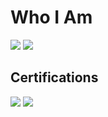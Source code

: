 # Who I Am

<p>
  <a href="https://mahmoudeid07.github.io" target="_blank" style="text-decoration: none;">
    <img src="https://img.shields.io/badge/-Portfolio-000000?&style=for-the-badge&logo=github&logoColor=white" />
  </a>
  <a href="https://www.linkedin.com/in/mahmoud-eid-2b87b4221/" target="_blank" style="text-decoration: none;">
    <img src="https://img.shields.io/badge/-LinkedIn-0072b1?&style=for-the-badge&logo=linkedin&logoColor=white" />
  </a>
</p>

## Certifications
<div>
  <a href="https://netriders.academy/courses/security/lesson/03-7-performing-security-assessments-part-7-analyzing-the-results-of-a-credentialed-vulnerability-scan-lab/" target="_blank" style="text-decoration: none;">
    <img src="https://img.shields.io/badge/-Security%2B-FF0000?&style=for-the-badge&logo=CompTIA&logoColor=white" />
  </a>
  <img src="https://img.shields.io/badge/-Network%2B-007ACC?&style=for-the-badge&logo=CompTIA&logoColor=white" />
</div>
